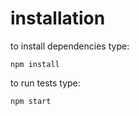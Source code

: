 # installation 

to install dependencies type:

```
npm install
```

to run tests type: 

```
npm start
```

